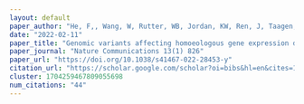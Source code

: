 ```yaml
---
layout: default
paper_author: "He, F,, Wang, W, Rutter, WB, Jordan, KW, Ren, J, Taagen, E, DeWitt, N, Sehgal, D, Sukumaran, S, Dreisigacker, S, Reynolds, M, Halder, J, Sehgal, SK, Liu, S, Chen, J, Fritz, A, Cook, J, Brown-Guedira, G, Pumphrey, M, Carter, A, Sorrells, M, Dubcovsky, J, Hayden, M, Akhunova, A, Morrell, PL, Szabo, L, Rouse, M, Akhunov, E"
date: "2022-02-11"
paper_title: "Genomic variants affecting homoeologous gene expression dosage contribute to agronomic trait variation in allopolyploid wheat"
paper_journal: "Nature Communications 13(1) 826"
paper_url: "https://doi.org/10.1038/s41467-022-28453-y"
citation_url: "https://scholar.google.com/scholar?oi=bibs&hl=en&cites=1704259467809055698&as_sdt=5"
cluster: 1704259467809055698
num_citations: "44"
---
```

